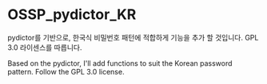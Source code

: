 # OSSP_pydictor_KR
pydictor를 기반으로, 한국식 비밀번호 패턴에 적합하게 기능을 추가 할 것입니다.
GPL 3.0 라이센스를 따릅니다.

Based on the pydictor, I'll add functions to suit the Korean password pattern.
Follow the GPL 3.0 license.
